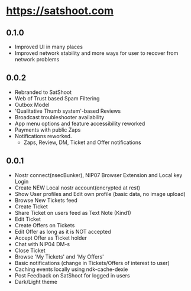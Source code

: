 # https://satshoot.com
## 0.1.0
- Improved UI in many places
- Improved network stability and more ways for user to recover from network problems

## 0.0.2
- Rebranded to SatShoot
- Web of Trust based Spam Filtering
- Outbox Model
- 'Qualitative Thumb system'-based Reviews
- Broadcast troubleshooter availability
- App menu options and feature accessibility reworked
- Payments with public Zaps
- Notifications reworked.
    - Zaps, Review, DM, Ticket and Offer notifications


## 0.0.1
-   Nostr connect(nsecBunker), NIP07 Browser Extension and Local key Login
-   Create NEW Local nostr account(encrypted at rest)
-   Show User profiles and Edit own profile (basic data, no image upload)
-   Browse New Tickets feed
-   Create Ticket
-   Share Ticket on users feed as Text Note (Kind1)
-   Edit Ticket
-   Create Offers on Tickets
-   Edit Offer as long as it is NOT accepted
-   Accept Offer as Ticket holder
-   Chat with NIP04 DM-s
-   Close Ticket
-   Browse 'My Tickets' and 'My Offers'
-   Basic notifications (change in Tickets/Offers of interest to user)
-   Caching events locally using ndk-cache-dexie
-   Post Feedback on SatShoot for logged in users
-   Dark/Light theme
